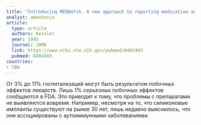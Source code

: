 ```yaml
---
title: "Introducing MEDWatch. A new approach to reporting medication and device adverse effects and product problems"
analyst: amantonio
article:
  type: article
  authors: Kessler
  year: 1993
  journal: JAMA
  link: https://www.ncbi.nlm.nih.gov/pubmed/8492403
  pubmed: 8492403
countries:
- США
---
```


От 3% до 11% госпитализаций могут быть результатом побочных эффектов лекарств. Лишь 1% серьезных побочных эффектов сообщаются в FDA.
Это приводит к тому, что проблемы с препаратами не выявляются вовремя. Например, несмотря на то, что силиконовые импланты существуют на рынке 30 лет, лишь недавно выяснилось, что они ассоциированы с аутоиммунными заболеваниями.
